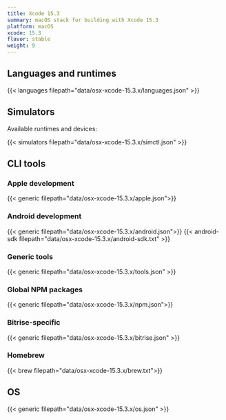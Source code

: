 ```yaml
---
title: Xcode 15.3
summary: macOS stack for building with Xcode 15.3
platform: macOS
xcode: 15.3
flavor: stable
weight: 9
---
```


## Languages and runtimes

{{< languages filepath="data/osx-xcode-15.3.x/languages.json" >}}

## Simulators

Available runtimes and devices:

{{< simulators filepath="data/osx-xcode-15.3.x/simctl.json" >}}

## CLI tools

### Apple development

{{< generic filepath="data/osx-xcode-15.3.x/apple.json">}}

### Android development

{{< generic filepath="data/osx-xcode-15.3.x/android.json">}}
{{< android-sdk filepath="data/osx-xcode-15.3.x/android-sdk.txt" >}}

### Generic tools

{{< generic filepath="data/osx-xcode-15.3.x/tools.json" >}}

### Global NPM packages

{{< generic filepath="data/osx-xcode-15.3.x/npm.json">}}

### Bitrise-specific

{{< generic filepath="data/osx-xcode-15.3.x/bitrise.json" >}}

### Homebrew

{{< brew filepath="data/osx-xcode-15.3.x/brew.txt">}}

## OS

{{< generic filepath="data/osx-xcode-15.3.x/os.json" >}}
